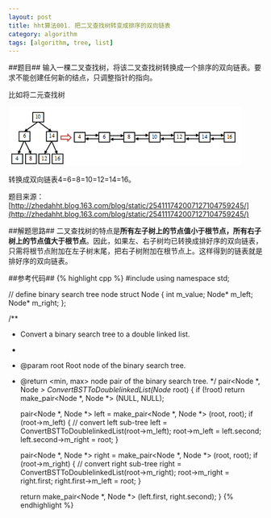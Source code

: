```yaml
---
layout: post
title: hht算法001. 把二叉查找树转变成排序的双向链表
category: algorithm
tags: [algorithm, tree, list]
---
```


##题目##
输入一棵二叉查找树，将该二叉查找树转换成一个排序的双向链表。要求不能创建任何新的结点，只调整指针的指向。

比如将二元查找树

![](/images/binary-search-tree-to-sorted-double-linked-list.png)

转换成双向链表4=6=8=10=12=14=16。

题目来源：[http://zhedahht.blog.163.com/blog/static/254111742007127104759245/](http://zhedahht.blog.163.com/blog/static/254111742007127104759245/)

##解题思路##
二叉查找树的特点是**所有左子树上的节点值小于根节点，所有右子树上的节点值大于根节点**。因此，如果左、右子树均已转换成排好序的双向链表，只需将根节点附加在左子树末尾，把右子树附加在根节点上。这样得到的链表就是排好序的双向链表。

##参考代码##
{% highlight cpp %}
#include <iostream>
using namespace std;

// define binary search tree node
struct Node
{
	int m_value;
	Node* m_left;
	Node* m_right;
};

/**
 * Convert a binary search tree to a double linked list.
 *
 * @param root Root node of the binary search tree.
 * @return <min, max> node pair of the binary search tree.
 */
pair<Node *, Node *> ConvertBSTToDoublelinkedList(Node* root)
{
	if (!root)
		return make_pair<Node *, Node *> (NULL, NULL);

	pair<Node *, Node *> left = make_pair<Node *, Node *> (root, root);
	if (root->m_left)
	{
		// convert left sub-tree
		left = ConvertBSTToDoublelinkedList(root->m_left);
		root->m_left = left.second;
		left.second->m_right = root;
	}

	pair<Node *, Node *> right = make_pair<Node *, Node *> (root, root);
	if (root->m_right)
	{
		// convert right sub-tree
		right = ConvertBSTToDoublelinkedList(root->m_right);
		root->m_right = right.first;
		right.first->m_left = root;
	}

	return make_pair<Node *, Node *> (left.first, right.second);
}
{% endhighlight %}
